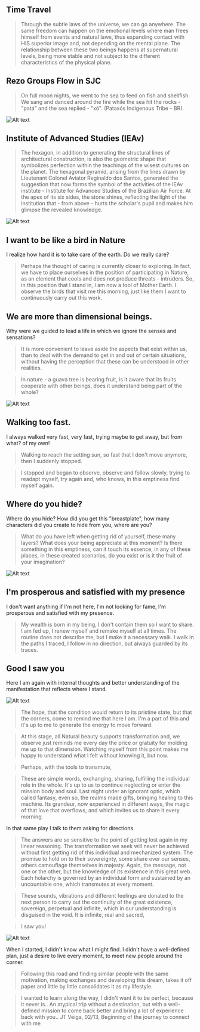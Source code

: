 ## Time Travel

>Through the subtle laws of the universe, we can go anywhere. The same freedom can happen on the emotional levels where man frees himself from events and natural laws, thus expanding contact with HIS superior image and, not depending on the mental plane.
The relationship between these two beings happens at supernatural levels, being more stable and not subject to the different characteristics of the physical plane.

## Rezo Groups Flow in SJC

>On full moon nights, we went to the sea to feed on fish and shellfish. We sang and danced around the fire while the sea hit the rocks - "patá" and the sea replied - "xó". (Pataxós Indigenous Tribe - BR).

![Alt text](/xamanflow.jpg "Rezo Groups Flow in SJC")


## Institute of Advanced Studies (IEAv)

> The hexagon, in addition to generating the structural lines of architectural construction, is also the geometric shape that symbolizes perfection within the teachings of the wisest cultures on the planet. The hexagonal pyramid, arising from the lines drawn by Lieutenant Colonel Aviator Reginaldo dos Santos, generated the suggestion that now forms the symbol of the activities of the IEAv institute - Institute for Advanced Studies of the Brazilian Air Force. At the apex of its six sides, the stone shines, reflecting the light of the institution that - from above - hurts the scholar's pupil and makes him glimpse the revealed knowledge.

![Alt text](/IEAv.jpg "IEAv")

## I want to be like a bird in Nature

I realize how hard it is to take care of the earth. Do we really care?

>Perhaps the thought of caring is currently closer to exploring. In fact, we have to place ourselves in the position of participating in Nature, as an element that cools and does not produce threats - intruders.
So, in this position that I stand in, I am now a tool of Mother Earth. I observe the birds that visit me this morning, just like them I want to continuously carry out this work.


## We are more than dimensional beings.

Why were we guided to lead a life in which we ignore the senses and sensations?

> It is more convenient to leave aside the aspects that exist within us, than to deal with the demand to get in and out of certain situations, without having the perception that these can be understood in other realities.

> In nature - a guava tree is bearing fruit, is it aware that its fruits cooperate with other beings, does it understand being part of the whole?

![Alt text](/afa01.jpg "AFA-01")

## Walking too fast.

I always walked very fast, very fast, trying maybe to get away, but from what? of my own!

> Walking to reach the setting sun, so fast that I don't move anymore, then I suddenly stopped.

>I stopped and began to observe, observe and follow slowly, trying to readapt myself, try again and, who knows, in this emptiness find myself again.

## Where do you hide?

Where do you hide? How did you get this "breastplate", how many characters did you create to hide from you, where are you?

> What do you have left when getting rid of yourself, these many layers? What does your being appreciate at this moment? Is there something in this emptiness, can it touch its essence, in any of these places, in these created scenarios, do you exist or is it the fruit of your imagination?

![Alt text](/afa02.jpg "AFA-02")

## I'm prosperous and satisfied with my presence

I don't want anything if I'm not here, I'm not looking for fame, I'm prosperous and satisfied with my presence.

>My wealth is born in my being, I don't contain them so I want to share. I am fed up, I renew myself and remake myself at all times. The routine does not describe me, but I make it a necessary walk. I walk in the paths I traced, I follow in no direction, but always guarded by its traces.

## Good I saw you

Here I am again with internal thoughts and better understanding of the manifestation that reflects where I stand.

![Alt text](/bentevi.jpg "Bentevi")

> The hope, that the condition would return to its pristine state, but that the corners, come to remind me that here I am. I'm a part of this and it's up to me to generate the energy to move forward.

> At this stage, all Natural beauty supports transformation and, we observe just reminds me every day the price or gratuity for molding me up to that dimension. Watching myself from this point makes me happy to understand what I felt without knowing it, but now.

> Perhaps, with the tools to transmute,

> These are simple words, exchanging, sharing, fulfilling the individual role in the whole. It's up to us to continue neglecting or enter the mission body and soul. Last night under an ignorant optic, which called fantasy, even so, the realms made gifts, bringing healing to this machine. Its grandeur, now experienced in different ways, the magic of that love that overflows, and which invites us to share it every morning.

In that same play I talk to them asking for directions.

>The answers are so sensitive to the point of getting lost again in my linear reasoning. The transformation we seek will never be achieved without first getting rid of this individual and mechanized system. The promise to hold on to their sovereignty, some share over our senses, others camouflage themselves in majesty. Again, the message, not one or the other, but the knowledge of its existence in this great web. Each holarchy is governed by an individual form and sustained by an uncountable one, which transmutes at every moment.

> These sounds, vibrations and different feelings are donated to the next person to carry out the continuity of the great existence, sovereign, perpetual and infinite, which in our understanding is disguised in the void. It is infinite, real and sacred,

> I saw you!

![Alt text](/Trip01.jpg "Viagen Inicio")

When I started, I didn't know what I might find. I didn't have a well-defined plan, just a desire to live every moment, to meet new people around the corner.

> Following this road and finding similar people with the same motivation, making exchanges and developing this dream, takes it off paper and little by little consolidates it as my lifestyle.

> I wanted to learn along the way, I didn't want it to be perfect, because it never is.. An atypical trip without a destination, but with a well-defined mission to come back better and bring a lot of experience back with you.. JT Veiga, 02/13, Beginning of the journey to connect with me
